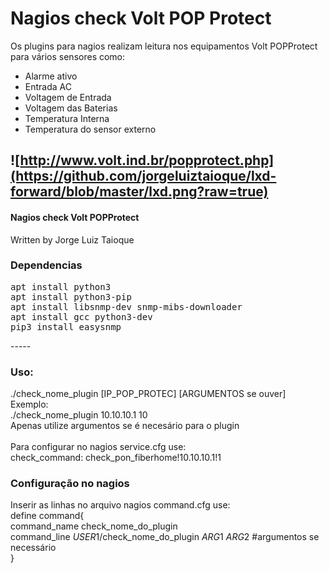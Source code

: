 # Nagios check Volt POP Protect

Os plugins para nagios realizam leitura nos equipamentos Volt POPProtect para vários sensores como:
* Alarme ativo
* Entrada AC
* Voltagem de Entrada
* Voltagem das Baterias
* Temperatura Interna
* Temperatura do sensor externo

![http://www.volt.ind.br/popprotect.php](https://github.com/jorgeluiztaioque/lxd-forward/blob/master/lxd.png?raw=true)
---
#### Nagios check Volt POPProtect <br>
Written by Jorge Luiz Taioque <br>

### Dependencias
<pre>
apt install python3
apt install python3-pip
apt install libsnmp-dev snmp-mibs-downloader
apt install gcc python3-dev
pip3 install easysnmp
</pre>
----- <br>
### Uso: <br>
./check_nome_plugin [IP_POP_PROTEC] [ARGUMENTOS se ouver] <br>
Exemplo: <br>
./check_nome_plugin 10.10.10.1 10 <br>
Apenas utilize argumentos se é necesário para o plugin <br>
<br>
Para configurar no nagios service.cfg use: <br>
check_command:	check_pon_fiberhome!10.10.10.1!1 <br>


### Configuração no nagios
Inserir as linhas no arquivo nagios command.cfg use:<br>
define command{<br>
        command_name    check_nome_do_plugin<br>
        command_line    $USER1$/check_nome_do_plugin $ARG1$ $ARG2$ #argumentos se necessário<br>
        }<br>
